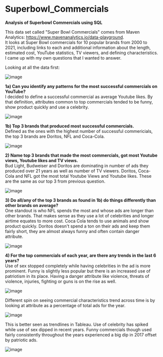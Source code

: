 # Superbowl_Commercials
<b> Analysis of Superbowl Commercials using SQL </b>

  This data set called "Super Bowl Commercials" comes from Maven Analytics: https://www.mavenanalytics.io/data-playground. <br>
It looks at Super Bowl commercials for 10 popular brands from 2000 to 2021, including links to each and additional information about 
the length, estimated cost, YouTube statistics, TV viewers, and defining characteristics. I came up with my own questions that I wanted to answer.

Looking at all the data first:

![image](https://user-images.githubusercontent.com/85653222/206768612-513ea5a7-935d-4627-a7b8-a333f2164a8c.png)

<b> 1a) Can you identify any patterns for the most successful commercials on YouTube? </b> <br>
I decided to define a successful commercial as average Youtube likes. By that definition, attributes common to top commercials tended
to be funny, show product quickly and use a celebrity. 

![image](https://user-images.githubusercontent.com/85653222/206768645-458c1e37-6647-4145-b5bf-6e2709db8eb0.png)


<b> 1b) Top 3 brands that produced most successful commercials. </b> <br>
Defined as the ones with the highest number of successful commericials, the top 3 brands are Doritos, NFL and Coca-Cola. 

![image](https://user-images.githubusercontent.com/85653222/206768688-c0ebcf9a-6b14-431a-b9dd-48abd070f04e.png)


<b>  2) Name top 3 brands that made the most commercials, got most Youtube views, Youtube likes and TV views. </b> <br>
   Bud Light, Budweiser and Doritos are dominating in number of ads they produced over 21 years as well as number of TV viewers. 
   Doritos, Coca-Cola and NFL got the most total Youtube Views and Youtube likes. These are the same as our top 3 from previous question. 

![image](https://user-images.githubusercontent.com/85653222/206768747-d5767fb2-a264-4da2-a3e4-946fbd90e316.png)


<b> 3) Do all/any of the top 3 brands as found in 1b) do things differently than other brands on average? </b> <br>
One standout is who NFL spends the most and whose ads are longer than other brands. That makes sense as they use a lot of 
celebrities and longer airtime equates to more cost.
Coca Cola tends to use animals and show product quickly.
Doritos doesn't spend a ton on their ads and keep them fairly short, they are almost always funny and often contain danger attribute. 

![image](https://user-images.githubusercontent.com/85653222/206768765-d38c1aab-f704-41ef-87d5-a8d007d56038.png)

<b> 4) For the top commercials of each year, are there any trends in the last 6 years? </b> <br>
Use of sex stopped completely while having celebrities in the ad is more prominent. Funny is slightly less popular but there is an increased 
use of patriotism in its place. Having a danger attribute like violence, threats of violence, injuries, fighting or guns is on the rise as well. 

![image](https://user-images.githubusercontent.com/85653222/206769001-e5afa344-9c62-4a0a-ae54-eb4f668021bd.png)

Different spin on seeing commercial characteristics trend across time is by looking at attribute as a percentage of total ads for the year.

![image](https://user-images.githubusercontent.com/85653222/206769048-1ab8fab5-b23a-4fe3-9de1-7748d1532c41.png)

This is better seen as trendlines in Tableau. Use of celebrity has spiked  while use of sex dipped in recent years. 
Funny commercials though used fairly consistently throughout the years experienced a big dip in 2017 offset by patriotic ads. 

![image](https://user-images.githubusercontent.com/85653222/206768541-1a545a7c-2a4c-4b16-b3db-b066088201c0.png)






